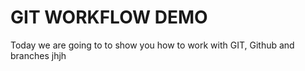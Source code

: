 # GIT WORKFLOW DEMO

Today we are going to to show you how to work with GIT, Github and branches jhjh